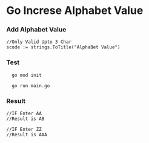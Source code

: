 # Go Increse Alphabet Value


### Add Alphabet Value
```
//Only Valid Upto 3 Char
scode := strings.ToTitle("AlphaBet Value")
```

### Test

```
  go mod init
```

```
  go run main.go
```

### Result

```
//IF Enter AA
//Result is AB
```

```
//IF Enter ZZ
//Result is AAA
```
